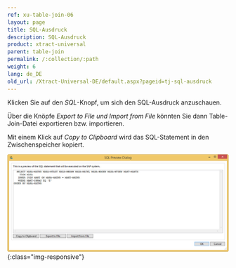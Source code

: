 ```yaml
---
ref: xu-table-join-06
layout: page
title: SQL-Ausdruck
description: SQL-Ausdruck
product: xtract-universal
parent: table-join
permalink: /:collection/:path
weight: 6
lang: de_DE
old_url: /Xtract-Universal-DE/default.aspx?pageid=tj-sql-ausdruck
---
```


Klicken Sie auf den *SQL*-Knopf, um sich den SQL-Ausdruck anzuschauen. 

Über die Knöpfe *Export to File und Import from File* könnten Sie dann Table-Join-Datei exportieren bzw. importieren. 

Mit einem Klick auf *Copy to Clipboard* wird das SQL-Statement in den Zwischenspeicher kopiert.

![tj-sql-preview](/img/content/tj-sql-preview.png){:class="img-responsive"}